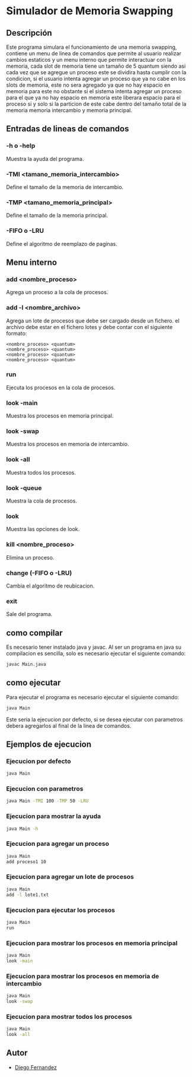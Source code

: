 # Simulador de Memoria Swapping
## Descripción
Este programa simulara el funcionamiento de una memoria swapping, contiene un menu de linea de comandos que permite al usuario realizar cambios estaticos y un menu interno que permite interactuar con la memoria, cada slot de memoria tiene un tamaño de 5 quantum siendo asi cada vez que se agregue un proceso este se dividira hasta cumplir con la condicion, si el usuario intenta agregar un proceso que ya no cabe en los slots de memoria, este no sera agregado ya que no hay espacio en memoria para este no obstante si el sistema intenta agregar un proceso para el que ya no hay espacio en memoria este liberara espacio para el proceso si y solo si la particion de este cabe dentro del tamaño total de la memoria memoria intercambio y memoria principal.
## Entradas de lineas de comandos
### -h o -help
Muestra la ayuda del programa.
### -TMI <tamano_memoria_intercambio>
Define el tamaño de la memoria de intercambio.
### -TMP <tamano_memoria_principal>
Define el tamaño de la memoria principal.
### -FIFO o -LRU
Define el algoritmo de reemplazo de paginas.
## Menu interno
### add <nombre_proceso> <quantum>
Agrega un proceso a la cola de procesos.
### add -l <nombre_archivo>
Agrega un lote de procesos que debe ser cargado desde un fichero. el archivo debe estar en el fichero lotes y debe contar con el siguiente formato:
```
<nombre_proceso> <quantum>
<nombre_proceso> <quantum>
<nombre_proceso> <quantum>
<nombre_proceso> <quantum>
```
### run
Ejecuta los procesos en la cola de procesos.
### look -main
Muestra los procesos en memoria principal.
### look -swap
Muestra los procesos en memoria de intercambio.
### look -all
Muestra todos los procesos. 
### look -queue
Muestra la cola de procesos.
### look
Muestra las opciones de look.
### kill <nombre_proceso>
Elimina un proceso.
### change (-FIFO o -LRU)
Cambia el algoritmo de reubicacion.
### exit
Sale del programa.
## como compilar
Es necesario tener instalado java y javac.
Al ser un programa en java su compilacion es sencilla, solo es necesario ejecutar el siguiente comando:
```bash
javac Main.java
```
## como ejecutar
Para ejecutar el programa es necesario ejecutar el siguiente comando:
```bash
java Main
```
Este seria la ejecucion por defecto, si se desea ejecutar 
con parametros debera agregarlos al final de la linea de comandos.
## Ejemplos de ejecucion
### Ejecucion por defecto
```bash
java Main
```
### Ejecucion con parametros
```bash
java Main -TMI 100 -TMP 50 -LRU
```
### Ejecucion para mostrar la ayuda
```bash
java Main -h
```
### Ejecucion para agregar un proceso
```bash
java Main
add proceso1 10
```
### Ejecucion para agregar un lote de procesos
```bash
java Main
add -l lote1.txt
```
### Ejecucion para ejecutar los procesos
```bash
java Main
run
```
### Ejecucion para mostrar los procesos en memoria principal
```bash
java Main
look -main
```
### Ejecucion para mostrar los procesos en memoria de intercambio
```bash
java Main
look -swap
```
### Ejecucion para mostrar todos los procesos
```bash
java Main
look -all
```
## Autor
- [Diego Fernandez](mailto:dfernandez19@alumnos.utalca.cl)

